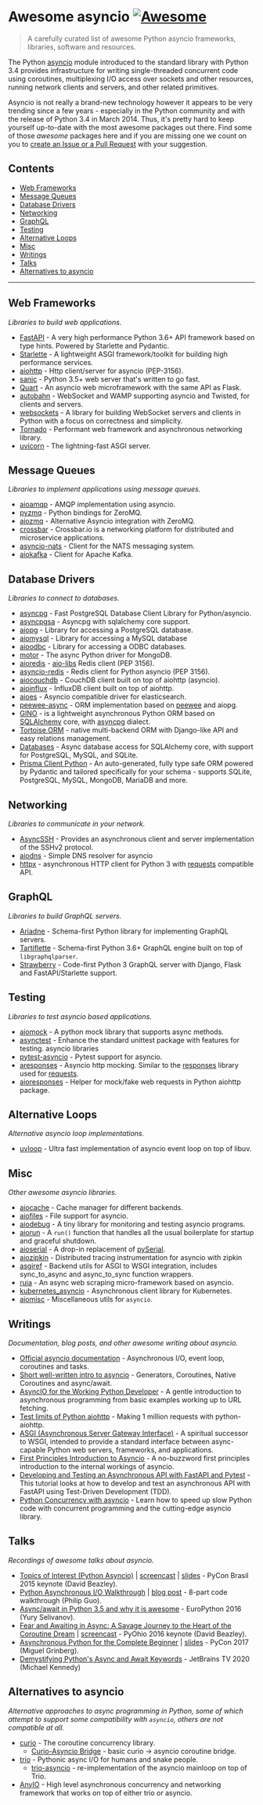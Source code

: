 # Awesome asyncio [![Awesome](https://cdn.rawgit.com/sindresorhus/awesome/d7305f38d29fed78fa85652e3a63e154dd8e8829/media/badge.svg)](https://github.com/sindresorhus/awesome)

> A carefully curated list of awesome Python asyncio frameworks, libraries, software and resources.

The Python [asyncio](https://docs.python.org/3/library/asyncio.html) module introduced to the standard library with Python 3.4 provides infrastructure for writing single-threaded concurrent code using coroutines, multiplexing I/O access over sockets and other resources, running network clients and servers, and other related primitives.

Asyncio is not really a brand-new technology however it appears to be very trending since a few years - especially in the Python community and with the release of Python 3.4 in March 2014.
Thus, it's pretty hard to keep yourself up-to-date with the most awesome packages out there.
Find some of those *awesome* packages here and if you are missing one we count on you to [create an Issue or a Pull Request](https://github.com/timofurrer/awesome-asyncio/blob/master/CONTRIBUTING.md) with your suggestion.


## Contents

* [Web Frameworks](#web-frameworks)
* [Message Queues](#message-queues)
* [Database Drivers](#database-drivers)
* [Networking](#networking)
* [GraphQL](#graphql)
* [Testing](#testing)
* [Alternative Loops](#alternative-loops)
* [Misc](#misc)
* [Writings](#writings)
* [Talks](#talks)
* [Alternatives to asyncio](#alternatives-to-asyncio)


***

## Web Frameworks

*Libraries to build web applications.*

* [FastAPI](https://github.com/tiangolo/fastapi) - A very high performance Python 3.6+ API framework based on type hints. Powered by Starlette and Pydantic.
* [Starlette](https://github.com/encode/starlette) - A lightweight ASGI framework/toolkit for building high performance services.
* [aiohttp](https://github.com/KeepSafe/aiohttp) - Http client/server for asyncio (PEP-3156).
* [sanic](https://github.com/channelcat/sanic) - Python 3.5+ web server that's written to go fast.
* [Quart](https://github.com/pallets/quart) - An asyncio web microframework with the same API as Flask.
* [autobahn](https://github.com/crossbario/autobahn-python) - WebSocket and WAMP supporting asyncio and Twisted, for clients and servers.
* [websockets](https://github.com/aaugustin/websockets/) - A library for building WebSocket servers and clients in Python with a focus on correctness and simplicity.
* [Tornado](http://www.tornadoweb.org/en/stable/) - Performant web framework and asynchronous networking library.
* [uvicorn](https://github.com/encode/uvicorn) - The lightning-fast ASGI server.


## Message Queues

*Libraries to implement applications using message queues.*

* [aioamqp](https://github.com/Polyconseil/aioamqp) - AMQP implementation using asyncio.
* [pyzmq](https://github.com/zeromq/pyzmq) - Python bindings for ZeroMQ.
* [aiozmq](https://github.com/aio-libs/aiozmq) - Alternative Asyncio integration with ZeroMQ.
* [crossbar](https://github.com/crossbario/crossbar) - Crossbar.io is a networking platform for distributed and microservice applications.
* [asyncio-nats](https://github.com/nats-io/asyncio-nats) - Client for the NATS messaging system.
* [aiokafka](https://github.com/aio-libs/aiokafka) - Client for Apache Kafka.

## Database Drivers

*Libraries to connect to databases.*

* [asyncpg](https://github.com/MagicStack/asyncpg) - Fast PostgreSQL Database Client Library for Python/asyncio.
* [asyncpgsa](https://github.com/CanopyTax/asyncpgsa) - Asyncpg with sqlalchemy core support.
* [aiopg](https://github.com/aio-libs/aiopg/) - Library for accessing a PostgreSQL database.
* [aiomysql](https://github.com/aio-libs/aiomysql) - Library for accessing a MySQL database
* [aioodbc](https://github.com/aio-libs/aioodbc) - Library for accessing a ODBC databases.
* [motor](https://github.com/mongodb/motor) - The async Python driver for MongoDB.
* [aioredis](https://github.com/aio-libs/aioredis) - [aio-libs](https://github.com/aio-libs) Redis client (PEP 3156).
* [asyncio-redis](https://github.com/jonathanslenders/asyncio-redis) - Redis client for Python asyncio (PEP 3156).
* [aiocouchdb](https://github.com/aio-libs/aiocouchdb) - CouchDB client built on top of aiohttp (asyncio).
* [aioinflux](https://github.com/plugaai/aioinflux) - InfluxDB client built on top of aiohttp.
* [aioes](https://github.com/aio-libs/aioes) - Asyncio compatible driver for elasticsearch.
* [peewee-async](https://github.com/05bit/peewee-async) - ORM implementation based on [peewee](https://github.com/coleifer/peewee) and aiopg.
* [GINO](https://github.com/fantix/gino) - is a lightweight asynchronous Python ORM based on [SQLAlchemy](https://www.sqlalchemy.org/) core, with [asyncpg](https://github.com/MagicStack/asyncpg) dialect.
* [Tortoise ORM](https://github.com/tortoise/tortoise-orm) - native multi-backend ORM with Django-like API and easy relations management.
* [Databases](https://github.com/encode/databases) - Async database access for SQLAlchemy core, with support for PostgreSQL, MySQL, and SQLite.
* [Prisma Client Python](https://github.com/RobertCraigie/prisma-client-py) - An auto-generated, fully type safe ORM powered by Pydantic and tailored specifically for your schema - supports SQLite, PostgreSQL, MySQL, MongoDB, MariaDB and more.

## Networking

*Libraries to communicate in your network.*

* [AsyncSSH](https://github.com/ronf/asyncssh) - Provides an asynchronous client and server implementation of the SSHv2 protocol.
* [aiodns](https://github.com/saghul/aiodns) - Simple DNS resolver for asyncio
* [httpx](https://github.com/encode/httpx) - asynchronous HTTP client for Python 3 with [requests](https://github.com/psf/requests) compatible API.

## GraphQL

*Libraries to build GraphQL servers.*

* [Ariadne](https://ariadnegraphql.org) - Schema-first Python library for implementing GraphQL servers.
* [Tartiflette](https://tartiflette.io/) - Schema-first Python 3.6+ GraphQL engine built on top of `libgraphqlparser`.
* [Strawberry](https://strawberry.rocks) - Code-first Python 3 GraphQL server with Django, Flask and FastAPI/Starlette support.

## Testing

*Libraries to test asyncio based applications.*

* [aiomock](https://github.com/nhumrich/aiomock/) - A python mock library that supports async methods.
* [asynctest](https://github.com/Martiusweb/asynctest/) - Enhance the standard unittest package with features for testing. asyncio libraries
* [pytest-asyncio](https://github.com/pytest-dev/pytest-asyncio) - Pytest support for asyncio.
* [aresponses](https://github.com/CircleUp/aresponses) - Asyncio http mocking. Similar to the [responses](https://github.com/getsentry/responses) library used for [requests](https://github.com/requests/requests).
* [aioresponses](https://github.com/pnuckowski/aioresponses) - Helper for mock/fake web requests in Python aiohttp package.

## Alternative Loops

*Alternative asyncio loop implementations.*

* [uvloop](https://github.com/MagicStack/uvloop) - Ultra fast implementation of asyncio event loop on top of libuv.

## Misc

*Other awesome asyncio libraries.*

* [aiocache](https://github.com/argaen/aiocache) - Cache manager for different backends.
* [aiofiles](https://github.com/Tinche/aiofiles/) - File support for asyncio.
* [aiodebug](https://github.com/qntln/aiodebug) - A tiny library for monitoring and testing asyncio programs.
* [aiorun](https://github.com/cjrh/aiorun) - A `run()` function that handles all the usual boilerplate for startup and graceful shutdown.
* [aioserial](https://github.com/changyuheng/aioserial) - A drop-in replacement of [pySerial](https://github.com/pyserial/pyserial).
* [aiozipkin](https://github.com/aio-libs/aiozipkin) - Distributed tracing instrumentation for asyncio with zipkin
* [asgiref](https://github.com/django/asgiref) - Backend utils for ASGI to WSGI integration, includes sync_to_async and async_to_sync function wrappers.
* [ruia](https://github.com/howie6879/ruia) - An async web scraping micro-framework based on asyncio.
* [kubernetes_asyncio](https://github.com/tomplus/kubernetes_asyncio) - Asynchronous client library for Kubernetes.
* [aiomisc](https://github.com/aiokitchen/aiomisc) - Miscellaneous utils for `asyncio`.

## Writings

*Documentation, blog posts, and other awesome writing about asyncio.*

* [Official asyncio documentation](https://docs.python.org/3/library/asyncio.html) - Asynchronous I/O, event loop, coroutines and tasks.
* [Short well-written intro to asyncio](http://masnun.com/2015/11/13/python-generators-coroutines-native-coroutines-and-async-await.html) - Generators, Coroutines, Native Coroutines and async/await.
* [AsyncIO for the Working Python Developer](https://hackernoon.com/asyncio-for-the-working-python-developer-5c468e6e2e8e) - A gentle introduction to asynchronous programming from basic examples working up to URL fetching.
* [Test limits of Python aiohttp](https://pawelmhm.github.io/asyncio/python/aiohttp/2016/04/22/asyncio-aiohttp.html) - Making 1 million requests with python-aiohttp.
* [ASGI (Asynchronous Server Gateway Interface)](https://asgi.readthedocs.io/en/latest/) - A spiritual successor to WSGI, intended to provide a standard interface between async-capable Python web servers, frameworks, and applications.
* [First Principles Introduction to Asyncio](https://hackernoon.com/a-simple-introduction-to-pythons-asyncio-595d9c9ecf8c) - A no-buzzword first principles introduction to the internal workings of asyncio.
* [Developing and Testing an Asynchronous API with FastAPI and Pytest](https://testdriven.io/blog/fastapi-crud/) - This tutorial looks at how to develop and test an asynchronous API with FastAPI using Test-Driven Development (TDD).
* [Python Concurrency with asyncio](https://www.manning.com/books/python-concurrency-with-asyncio) - Learn how to speed up slow Python code with concurrent programming and the cutting-edge asyncio library.

## Talks

*Recordings of awesome talks about asyncio.*

* [Topics of Interest (Python Asyncio)](https://youtu.be/ZzfHjytDceU) | [screencast](https://youtu.be/lYe8W04ERnY) | [slides](https://speakerdeck.com/dabeaz/topics-of-interest-async) - PyCon Brasil 2015 keynote (David Beazley).
* [Python Asynchronous I/O Walkthrough](https://www.youtube.com/playlist?list=PLpEcQSRWP2IjVRlTUptdD05kG-UkJynQT) | [blog post](http://pgbovine.net/python-async-io-walkthrough.htm) - 8-part code walkthrough (Philip Guo).
* [Async/await in Python 3.5 and why it is awesome](https://www.youtube.com/watch?v=m28fiN9y_r8&t=132s) - EuroPython 2016 (Yury Selivanov).
* [Fear and Awaiting in Async: A Savage Journey to the Heart of the Coroutine Dream](https://www.youtube.com/watch?v=E-1Y4kSsAFc) | [screencast](https://www.youtube.com/watch?v=Bm96RqNGbGo) - PyOhio 2016 keynote (David Beazley).
* [Asynchronous Python for the Complete Beginner](https://www.youtube.com/watch?v=iG6fr81xHKA) | [slides](https://speakerdeck.com/pycon2017/miguel-grinberg-asynchronous-python-for-the-complete-beginner) - PyCon 2017 (Miguel Grinberg).
* [Demystifying Python's Async and Await Keywords](https://www.youtube.com/watch?v=F19R_M4Nay4) - JetBrains TV 2020 (Michael Kennedy)

## Alternatives to asyncio

*Alternative approaches to async programming in Python, some of which attempt to support some compatibility with `asyncio`, others are not compatible at all.*

* [curio](https://github.com/dabeaz/curio) - The coroutine concurrency library.
  * [Curio-Asyncio Bridge](https://github.com/dabeaz/curio/issues/190) - basic curio -> asyncio coroutine bridge.
* [trio](https://github.com/python-trio/trio) - Pythonic async I/O for humans and snake people.
  * [trio-asyncio](https://github.com/python-trio/trio-asyncio) - re-implementation of the asyncio mainloop on top of Trio.
* [AnyIO](https://github.com/agronholm/anyio) - High level asynchronous concurrency and networking framework that works on top of either trio or asyncio.
